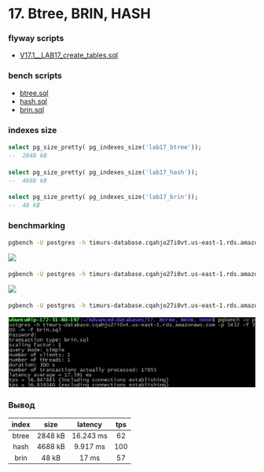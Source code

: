 # 17. Btree, BRIN, HASH

### flyway scripts
+ [V17.1__LAB17_create_tables.sql](../flyway-6.4.1/sql/V17.1__LAB17_create_tables.sql)

 ### bench scripts
 + [btree.sql](btree.sql)
 + [hash.sql](hash.sql)
 + [brin.sql](brin.sql)

### indexes size

```sql
select pg_size_pretty( pg_indexes_size('lab17_btree'));
--  2848 kB

select pg_size_pretty( pg_indexes_size('lab17_hash'));
--  4688 kB

select pg_size_pretty( pg_indexes_size('lab17_brin'));
--  48 kB
```

### benchmarking

 
```bash
pgbench -U postgres -h timurs-database.cqahjo27i0vt.us-east-1.rds.amazonaws.com -p 5432 -T 300 -n -f btree.sql
``` 
![](images/gin.png)

```bash
pgbench -U postgres -h timurs-database.cqahjo27i0vt.us-east-1.rds.amazonaws.com -p 5432 -T 300 -n -f hash.sql
```
![](images/gist.png)

```bash
pgbench -U postgres -h timurs-database.cqahjo27i0vt.us-east-1.rds.amazonaws.com -p 5432 -T 300 -n -f brin.sql
``` 
![](images/brin.png)

### Вывод

| index | size      | latency | tps |
|:-----:|:--------:|:---:|:---:|
| btree | 2848 kB | 16.243 ms | 62 |
| hash   | 4688 kB | 9.917 ms| 100  |
| brin  | 48 kB   | 17 ms | 57 |
